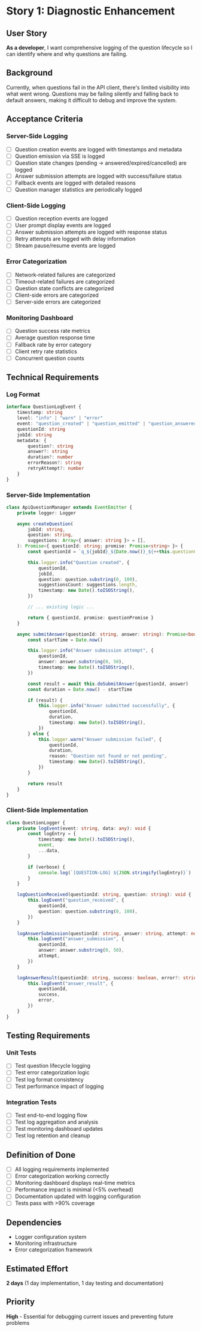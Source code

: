 # Story 1: Diagnostic Enhancement

## User Story

**As a developer**, I want comprehensive logging of the question lifecycle so I can identify where and why questions are failing.

## Background

Currently, when questions fail in the API client, there's limited visibility into what went wrong. Questions may be failing silently and falling back to default answers, making it difficult to debug and improve the system.

## Acceptance Criteria

### Server-Side Logging

- [ ] Question creation events are logged with timestamps and metadata
- [ ] Question emission via SSE is logged
- [ ] Question state changes (pending → answered/expired/cancelled) are logged
- [ ] Answer submission attempts are logged with success/failure status
- [ ] Fallback events are logged with detailed reasons
- [ ] Question manager statistics are periodically logged

### Client-Side Logging

- [ ] Question reception events are logged
- [ ] User prompt display events are logged
- [ ] Answer submission attempts are logged with response status
- [ ] Retry attempts are logged with delay information
- [ ] Stream pause/resume events are logged

### Error Categorization

- [ ] Network-related failures are categorized
- [ ] Timeout-related failures are categorized
- [ ] Question state conflicts are categorized
- [ ] Client-side errors are categorized
- [ ] Server-side errors are categorized

### Monitoring Dashboard

- [ ] Question success rate metrics
- [ ] Average question response time
- [ ] Fallback rate by error category
- [ ] Client retry rate statistics
- [ ] Concurrent question counts

## Technical Requirements

### Log Format

```typescript
interface QuestionLogEvent {
	timestamp: string
	level: "info" | "warn" | "error"
	event: "question_created" | "question_emitted" | "question_answered" | "question_failed" | "fallback_triggered"
	questionId: string
	jobId: string
	metadata: {
		question?: string
		answer?: string
		duration?: number
		errorReason?: string
		retryAttempt?: number
	}
}
```

### Server-Side Implementation

```typescript
class ApiQuestionManager extends EventEmitter {
	private logger: Logger

	async createQuestion(
		jobId: string,
		question: string,
		suggestions: Array<{ answer: string }> = [],
	): Promise<{ questionId: string; promise: Promise<string> }> {
		const questionId = `q_${jobId}_${Date.now()}_${++this.questionCounter}`

		this.logger.info("Question created", {
			questionId,
			jobId,
			question: question.substring(0, 100),
			suggestionsCount: suggestions.length,
			timestamp: new Date().toISOString(),
		})

		// ... existing logic ...

		return { questionId, promise: questionPromise }
	}

	async submitAnswer(questionId: string, answer: string): Promise<boolean> {
		const startTime = Date.now()

		this.logger.info("Answer submission attempt", {
			questionId,
			answer: answer.substring(0, 50),
			timestamp: new Date().toISOString(),
		})

		const result = await this.doSubmitAnswer(questionId, answer)
		const duration = Date.now() - startTime

		if (result) {
			this.logger.info("Answer submitted successfully", {
				questionId,
				duration,
				timestamp: new Date().toISOString(),
			})
		} else {
			this.logger.warn("Answer submission failed", {
				questionId,
				duration,
				reason: "Question not found or not pending",
				timestamp: new Date().toISOString(),
			})
		}

		return result
	}
}
```

### Client-Side Implementation

```typescript
class QuestionLogger {
	private logEvent(event: string, data: any): void {
		const logEntry = {
			timestamp: new Date().toISOString(),
			event,
			...data,
		}

		if (verbose) {
			console.log(`[QUESTION-LOG] ${JSON.stringify(logEntry)}`)
		}
	}

	logQuestionReceived(questionId: string, question: string): void {
		this.logEvent("question_received", {
			questionId,
			question: question.substring(0, 100),
		})
	}

	logAnswerSubmission(questionId: string, answer: string, attempt: number): void {
		this.logEvent("answer_submission", {
			questionId,
			answer: answer.substring(0, 50),
			attempt,
		})
	}

	logAnswerResult(questionId: string, success: boolean, error?: string): void {
		this.logEvent("answer_result", {
			questionId,
			success,
			error,
		})
	}
}
```

## Testing Requirements

### Unit Tests

- [ ] Test question lifecycle logging
- [ ] Test error categorization logic
- [ ] Test log format consistency
- [ ] Test performance impact of logging

### Integration Tests

- [ ] Test end-to-end logging flow
- [ ] Test log aggregation and analysis
- [ ] Test monitoring dashboard updates
- [ ] Test log retention and cleanup

## Definition of Done

- [ ] All logging requirements implemented
- [ ] Error categorization working correctly
- [ ] Monitoring dashboard displays real-time metrics
- [ ] Performance impact is minimal (<5% overhead)
- [ ] Documentation updated with logging configuration
- [ ] Tests pass with >90% coverage

## Dependencies

- Logger configuration system
- Monitoring infrastructure
- Error categorization framework

## Estimated Effort

**2 days** (1 day implementation, 1 day testing and documentation)

## Priority

**High** - Essential for debugging current issues and preventing future problems
